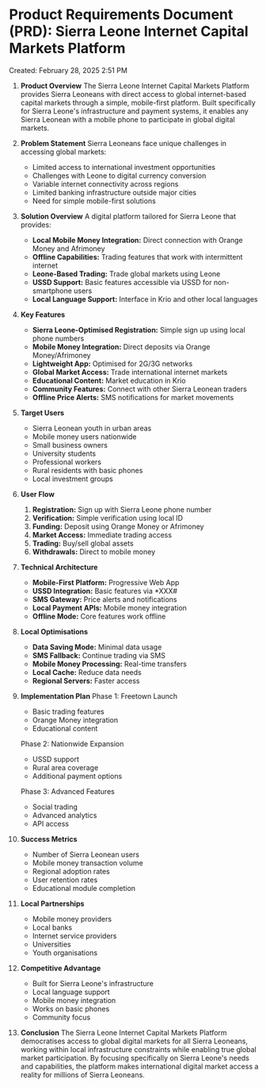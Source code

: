 # Product Requirements Document (PRD): Sierra Leone Internet Capital Markets Platform

Created: February 28, 2025 2:51 PM

1. **Product Overview** The Sierra Leone Internet Capital Markets Platform provides Sierra Leoneans with direct access to global internet-based capital markets through a simple, mobile-first platform. Built specifically for Sierra Leone's infrastructure and payment systems, it enables any Sierra Leonean with a mobile phone to participate in global digital markets.
2. **Problem Statement** Sierra Leoneans face unique challenges in accessing global markets:
    - Limited access to international investment opportunities
    - Challenges with Leone to digital currency conversion
    - Variable internet connectivity across regions
    - Limited banking infrastructure outside major cities
    - Need for simple mobile-first solutions
3. **Solution Overview** A digital platform tailored for Sierra Leone that provides:
    - **Local Mobile Money Integration:** Direct connection with Orange Money and Afrimoney
    - **Offline Capabilities:** Trading features that work with intermittent internet
    - **Leone-Based Trading:** Trade global markets using Leone
    - **USSD Support:** Basic features accessible via USSD for non-smartphone users
    - **Local Language Support:** Interface in Krio and other local languages
4. **Key Features**
    - **Sierra Leone-Optimised Registration:** Simple sign up using local phone numbers
    - **Mobile Money Integration:** Direct deposits via Orange Money/Afrimoney
    - **Lightweight App:** Optimised for 2G/3G networks
    - **Global Market Access:** Trade international internet markets
    - **Educational Content:** Market education in Krio
    - **Community Features:** Connect with other Sierra Leonean traders
    - **Offline Price Alerts:** SMS notifications for market movements
5. **Target Users**
    - Sierra Leonean youth in urban areas
    - Mobile money users nationwide
    - Small business owners
    - University students
    - Professional workers
    - Rural residents with basic phones
    - Local investment groups
6. **User Flow**
    1. **Registration:** Sign up with Sierra Leone phone number
    2. **Verification:** Simple verification using local ID
    3. **Funding:** Deposit using Orange Money or Afrimoney
    4. **Market Access:** Immediate trading access
    5. **Trading:** Buy/sell global assets
    6. **Withdrawals:** Direct to mobile money
7. **Technical Architecture**
    - **Mobile-First Platform:** Progressive Web App
    - **USSD Integration:** Basic features via *XXX#
    - **SMS Gateway:** Price alerts and notifications
    - **Local Payment APIs:** Mobile money integration
    - **Offline Mode:** Core features work offline
8. **Local Optimisations**
    - **Data Saving Mode:** Minimal data usage
    - **SMS Fallback:** Continue trading via SMS
    - **Mobile Money Processing:** Real-time transfers
    - **Local Cache:** Reduce data needs
    - **Regional Servers:** Faster access
9. **Implementation Plan** Phase 1: Freetown Launch
    - Basic trading features
    - Orange Money integration
    - Educational content
    
    Phase 2: Nationwide Expansion
    
    - USSD support
    - Rural area coverage
    - Additional payment options
    
    Phase 3: Advanced Features
    
    - Social trading
    - Advanced analytics
    - API access
10. **Success Metrics**
    - Number of Sierra Leonean users
    - Mobile money transaction volume
    - Regional adoption rates
    - User retention rates
    - Educational module completion
11. **Local Partnerships**
    - Mobile money providers
    - Local banks
    - Internet service providers
    - Universities
    - Youth organisations
12. **Competitive Advantage**
    - Built for Sierra Leone's infrastructure
    - Local language support
    - Mobile money integration
    - Works on basic phones
    - Community focus
13. **Conclusion** The Sierra Leone Internet Capital Markets Platform democratises access to global digital markets for all Sierra Leoneans, working within local infrastructure constraints while enabling true global market participation. By focusing specifically on Sierra Leone's needs and capabilities, the platform makes international digital market access a reality for millions of Sierra Leoneans.